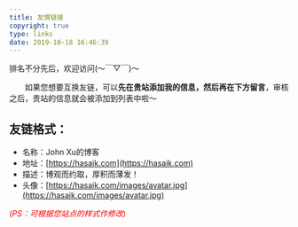 ```yaml
---
title: 友情链接
copyright: true
type: links
date: 2019-10-18 16:46:39
---
```

<div class="note info"> 
    排名不分先后，欢迎访问(～￣▽￣)～
</div>

&emsp;&emsp;如果您想要互换友链，可以**先在贵站添加我的信息，然后再在下方留言**，审核之后，贵站的信息就会被添加到列表中啦～

<div class="note success">

## 友链格式：
   *   名称：John Xu的博客
   *   地址：[https://hasaik.com](https://hasaik.com)
   *   描述：博观而约取，厚积而薄发！
   *   头像：[https://hasaik.com/images/avatar.jpg](https://hasaik.com/images/avatar.jpg)
</div>

<font color="red">(_PS：可根据您站点的样式作修改_)</font>
